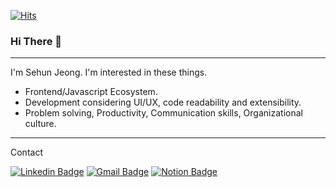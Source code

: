 [![Hits](https://hits.seeyoufarm.com/api/count/incr/badge.svg?url=https%3A%2F%2Fgithub.com%2Fjeongsehun&count_bg=%2379C83D&title_bg=%23555555&icon=&icon_color=%23E7E7E7&title=hits&edge_flat=false)](https://hits.seeyoufarm.com)
### Hi There 👋

----

I'm Sehun Jeong. I'm interested in these things.

* Frontend/Javascript Ecosystem.
* Development considering UI/UX, code readability and extensibility.
* Problem solving, Productivity, Communication skills, Organizational culture.

----

Contact

[![Linkedin Badge](https://img.shields.io/badge/-LinkedIn-blue?style=flat-square&logo=Linkedin&logoColor=white&link=https://www.linkedin.com/in/sehunjeong/)](https:www.linkedin.com/in/sehunjeong/) 
[![Gmail Badge](https://img.shields.io/badge/-Gmail-d14836?style=flat-square&logo=Gmail&logoColor=white&link=mailto:sehun.dev@gmail.com)](mailto:sehun.dev@gmail.com)
[![Notion Badge](https://img.shields.io/badge/-Notion-ffffff?style=flat-square&logo=Notion&logoColor=black&link=https://www.notion.so/jeongsehun/Frontend-6e5a67369b9941fe8114d1201ed38460)](https://www.notion.so/jeongsehun/Frontend-6e5a67369b9941fe8114d1201ed38460)
